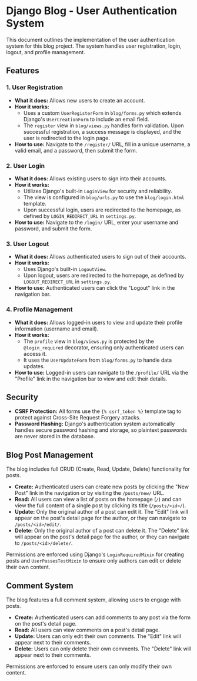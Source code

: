 # Django Blog - User Authentication System

This document outlines the implementation of the user authentication system for this blog project. The system handles user registration, login, logout, and profile management.

## Features

### 1. User Registration

* **What it does:** Allows new users to create an account.
* **How it works:**
    * Uses a custom `UserRegisterForm` in `blog/forms.py` which extends Django's `UserCreationForm` to include an email field.
    * The `register` view in `blog/views.py` handles form validation. Upon successful registration, a success message is displayed, and the user is redirected to the login page.
* **How to use:** Navigate to the `/register/` URL, fill in a unique username, a valid email, and a password, then submit the form.

### 2. User Login

* **What it does:** Allows existing users to sign into their accounts.
* **How it works:**
    * Utilizes Django's built-in `LoginView` for security and reliability.
    * The view is configured in `blog/urls.py` to use the `blog/login.html` template.
    * Upon successful login, users are redirected to the homepage, as defined by `LOGIN_REDIRECT_URL` in `settings.py`.
* **How to use:** Navigate to the `/login/` URL, enter your username and password, and submit the form.

### 3. User Logout

* **What it does:** Allows authenticated users to sign out of their accounts.
* **How it works:**
    * Uses Django's built-in `LogoutView`.
    * Upon logout, users are redirected to the homepage, as defined by `LOGOUT_REDIRECT_URL` in `settings.py`.
* **How to use:** Authenticated users can click the "Logout" link in the navigation bar.

### 4. Profile Management

* **What it does:** Allows logged-in users to view and update their profile information (username and email).
* **How it works:**
    * The `profile` view in `blog/views.py` is protected by the `@login_required` decorator, ensuring only authenticated users can access it.
    * It uses the `UserUpdateForm` from `blog/forms.py` to handle data updates.
* **How to use:** Logged-in users can navigate to the `/profile/` URL via the "Profile" link in the navigation bar to view and edit their details.

## Security

* **CSRF Protection:** All forms use the `{% csrf_token %}` template tag to protect against Cross-Site Request Forgery attacks.
* **Password Hashing:** Django's authentication system automatically handles secure password hashing and storage, so plaintext passwords are never stored in the database.

## Blog Post Management

The blog includes full CRUD (Create, Read, Update, Delete) functionality for posts.

* **Create:** Authenticated users can create new posts by clicking the "New Post" link in the navigation or by visiting the `/posts/new/` URL.
* **Read:** All users can view a list of posts on the homepage (`/`) and can view the full content of a single post by clicking its title (`/posts/<id>/`).
* **Update:** Only the original author of a post can edit it. The "Edit" link will appear on the post's detail page for the author, or they can navigate to `/posts/<id>/edit/`.
* **Delete:** Only the original author of a post can delete it. The "Delete" link will appear on the post's detail page for the author, or they can navigate to `/posts/<id>/delete/`.

Permissions are enforced using Django's `LoginRequiredMixin` for creating posts and `UserPassesTestMixin` to ensure only authors can edit or delete their own content.

## Comment System

The blog features a full comment system, allowing users to engage with posts.

* **Create:** Authenticated users can add comments to any post via the form on the post's detail page.
* **Read:** All users can view comments on a post's detail page.
* **Update:** Users can only edit their own comments. The "Edit" link will appear next to their comments.
* **Delete:** Users can only delete their own comments. The "Delete" link will appear next to their comments.

Permissions are enforced to ensure users can only modify their own content.